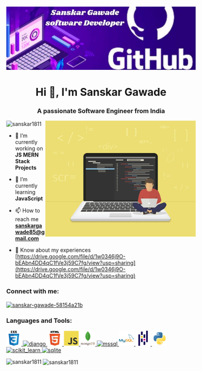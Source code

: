 ![logo](https://github.com/Sanskar1811/Sanskar1811/blob/main/New_Github.jpg)
<h1 align="center">Hi 👋, I'm Sanskar Gawade</h1>
<h3 align="center">A passionate Software Engineer from India</h3>


<img align="right" alt="coding" width="400" src="coder.jpg">
<p align="left"> <img src="https://komarev.com/ghpvc/?username=sanskar1811&label=Profile%20views&color=0e75b6&style=flat" alt="sanskar1811" /> </p>

- 🔭 I’m currently working on **JS MERN Stack Projects**

- 🌱 I’m currently learning **JavaScript**

- 📫 How to reach me **sanskargawade85@gmail.com**

- 📄 Know about my experiences [https://drive.google.com/file/d/1w0346j9O-bEAbn4DD4qC1fVe3j59C7fg/view?usp=sharing](https://drive.google.com/file/d/1w0346j9O-bEAbn4DD4qC1fVe3j59C7fg/view?usp=sharing)

<h3 align="left">Connect with me:</h3>
<p align="left">
<a href="https://linkedin.com/in/sanskar-gawade-58154a21b" target="blank"><img align="center" src="https://raw.githubusercontent.com/rahuldkjain/github-profile-readme-generator/master/src/images/icons/Social/linked-in-alt.svg" alt="sanskar-gawade-58154a21b" height="30" width="40" /></a>
</p>

<h3 align="left">Languages and Tools:</h3>
<p align="left"> <a href="https://www.w3schools.com/css/" target="_blank" rel="noreferrer"> <img src="https://raw.githubusercontent.com/devicons/devicon/master/icons/css3/css3-original-wordmark.svg" alt="css3" width="40" height="40"/> </a> <a href="https://www.djangoproject.com/" target="_blank" rel="noreferrer"> <img src="https://cdn.worldvectorlogo.com/logos/django.svg" alt="django" width="40" height="40"/> </a> <a href="https://www.w3.org/html/" target="_blank" rel="noreferrer"> <img src="https://raw.githubusercontent.com/devicons/devicon/master/icons/html5/html5-original-wordmark.svg" alt="html5" width="40" height="40"/> </a> <a href="https://developer.mozilla.org/en-US/docs/Web/JavaScript" target="_blank" rel="noreferrer"> <img src="https://raw.githubusercontent.com/devicons/devicon/master/icons/javascript/javascript-original.svg" alt="javascript" width="40" height="40"/> </a> <a href="https://www.mongodb.com/" target="_blank" rel="noreferrer"> <img src="https://raw.githubusercontent.com/devicons/devicon/master/icons/mongodb/mongodb-original-wordmark.svg" alt="mongodb" width="40" height="40"/> </a> <a href="https://www.microsoft.com/en-us/sql-server" target="_blank" rel="noreferrer"> <img src="https://www.svgrepo.com/show/303229/microsoft-sql-server-logo.svg" alt="mssql" width="40" height="40"/> </a> <a href="https://www.mysql.com/" target="_blank" rel="noreferrer"> <img src="https://raw.githubusercontent.com/devicons/devicon/master/icons/mysql/mysql-original-wordmark.svg" alt="mysql" width="40" height="40"/> </a> <a href="https://pandas.pydata.org/" target="_blank" rel="noreferrer"> <img src="https://raw.githubusercontent.com/devicons/devicon/2ae2a900d2f041da66e950e4d48052658d850630/icons/pandas/pandas-original.svg" alt="pandas" width="40" height="40"/> </a> <a href="https://www.python.org" target="_blank" rel="noreferrer"> <img src="https://raw.githubusercontent.com/devicons/devicon/master/icons/python/python-original.svg" alt="python" width="40" height="40"/> </a> <a href="https://scikit-learn.org/" target="_blank" rel="noreferrer"> <img src="https://upload.wikimedia.org/wikipedia/commons/0/05/Scikit_learn_logo_small.svg" alt="scikit_learn" width="40" height="40"/> </a> <a href="https://www.sqlite.org/" target="_blank" rel="noreferrer"> <img src="https://www.vectorlogo.zone/logos/sqlite/sqlite-icon.svg" alt="sqlite" width="40" height="40"/> </a> </p>

<p><img align="left" src="https://github-readme-stats.vercel.app/api/top-langs?username=sanskar1811&show_icons=true&locale=en&layout=compact" alt="sanskar1811" /></p>

<p>&nbsp;<img align="center" src="https://github-readme-stats.vercel.app/api?username=sanskar1811&show_icons=true&locale=en" alt="sanskar1811" /></p>
